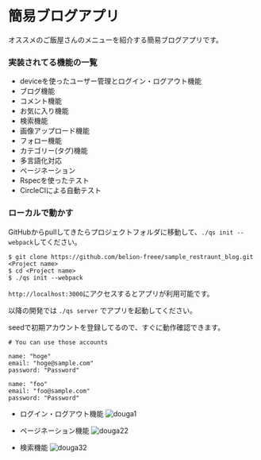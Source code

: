 # 簡易ブログアプリ
オススメのご飯屋さんのメニューを紹介する簡易ブログアプリです。

### 実装されてる機能の一覧

- deviceを使ったユーザー管理とログイン・ログアウト機能
- ブログ機能
- コメント機能
- お気に入り機能
- 検索機能
- 画像アップロード機能
- フォロー機能
- カテゴリー(タグ)機能
- 多言語化対応
- ページネーション
- Rspecを使ったテスト
- CircleCIによる自動テスト

### ローカルで動かす
GitHubからpullしてきたらプロジェクトフォルダに移動して、`./qs init --webpack`してください。

```
$ git clone https://github.com/belion-freee/sample_restraunt_blog.git <Project name>
$ cd <Project name>
$ ./qs init --webpack
```

`http://localhost:3000`にアクセスするとアプリが利用可能です。

以降の開発では `./qs server` でアプリを起動してください。

seedで初期アカウントを登録してるので、すぐに動作確認できます。
```
# You can use those accounts

name: "hoge"
email: "hoge@sample.com"
password: "Password"

name: "foo"
email: "foo@sample.com"
password: "Password"
```

- ログイン・ログアウト機能
![douga1](https://user-images.githubusercontent.com/69951545/110927918-96d0c080-8369-11eb-87a7-6b71a7a27ae3.gif)

- ページネーション機能
![douga22](https://user-images.githubusercontent.com/69951545/110968981-82a5b700-839b-11eb-9a0f-c241b447e0e4.gif)

- 検索機能
![douga32](https://user-images.githubusercontent.com/69951545/110969970-a0275080-839c-11eb-8810-5b52a2efe94c.gif)
